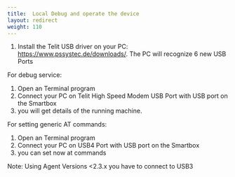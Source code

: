```yaml
---
title:  Local Debug and operate the device
layout: redirect
weight: 110
---
```

1.	Install the Telit USB driver on your PC: https://www.pssystec.de/downloads/. The PC will recognize 6 new USB Ports

For debug service:
1.	Open an Terminal program
2.	Connect your PC on Telit High Speed Modem USB Port with USB port on the Smartbox
3.	you will get details of the running machine.

For setting generic AT commands:
1.	Open an Terminal program
2.	Connect your PC on USB4 Port with USB port on the Smartbox
3.	you can set now at commands

Note: Using Agent Versions <2.3.x you have to connect to USB3
